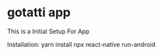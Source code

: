 # gotatti app

This is a Initial Setup For App


Installation:
yarn install
npx react-native run-android

